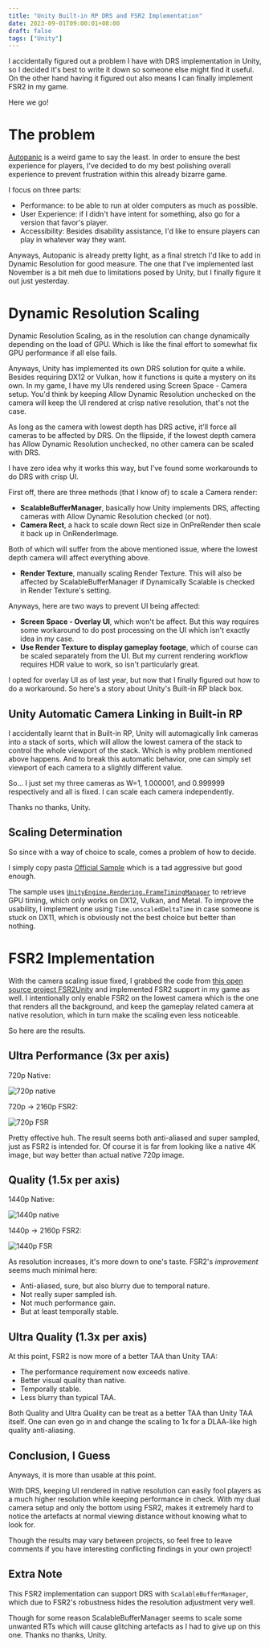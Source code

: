 ```yaml
---
title: "Unity Built-in RP DRS and FSR2 Implementation"
date: 2023-09-01T09:00:01+08:00
draft: false
tags: ["Unity"]
---
```


I accidentally figured out a problem I have with DRS implementation in Unity, so I decided it's best to write it down so someone else might find it useful. On the other hand having it figured out also means I can finally implement FSR2 in my game.

Here we go!

# The problem

[Autopanic](https://store.steampowered.com/app/1274830) is a weird game to say the least. In order to ensure the best experience for players, I've decided to do my best polishing overall experience to prevent frustration within this already bizarre game.

I focus on three parts:

- Performance: to be able to run at older computers as much as possible.
- User Experience: if I didn't have intent for something, also go for a version that favor's player.
- Accessibility: Besides disability assistance, I'd like to ensure players can play in whatever way they want.

Anyways, Autopanic is already pretty light, as a final stretch I'd like to add in Dynamic Resolution for good measure. The one that I've implemented last November is a bit meh due to limitations posed by Unity, but I finally figure it out just yesterday.

# Dynamic Resolution Scaling

Dynamic Resolution Scaling, as in the resolution can change dynamically depending on the load of GPU. Which is like the final effort to somewhat fix GPU performance if all else fails.

Anyways, Unity has implemented its own DRS solution for quite a while. Besides requiring DX12 or Vulkan, how it functions is quite a mystery on its own. In my game, I have my UIs rendered using Screen Space - Camera setup. You'd think by keeping Allow Dynamic Resolution unchecked on the camera will keep the UI rendered at crisp native resolution, that's not the case.

As long as the camera with lowest depth has DRS active, it'll force all cameras to be affected by DRS. On the flipside, if the lowest depth camera has Allow Dynamic Resolution unchecked, no other camera can be scaled with DRS.

I have zero idea why it works this way, but I've found some workarounds to do DRS with crisp UI.

First off, there are three methods (that I know of) to scale a Camera render:

- **ScalableBufferManager**, basically how Unity implements DRS, affecting cameras with Allow Dynamic Resolution checked (or not).
- **Camera Rect**, a hack to scale down Rect size in OnPreRender then scale it back up in OnRenderImage.

Both of which will suffer from the above mentioned issue, where the lowest depth camera will affect everything above.

- **Render Texture**, manually scaling Render Texture. This will also be affected by ScalableBufferManager if Dynamically Scalable is checked in Render Texture's setting.

Anyways, here are two ways to prevent UI being affected:

- **Screen Space - Overlay UI**, which won't be affect. But this way requires some workaround to do post processing on the UI which isn't exactly idea in my case.
- **Use Render Texture to display gameplay footage**, which of course can be scaled separately from the UI. But my current rendering workflow requires HDR value to work, so isn't particularly great.

I opted for overlay UI as of last year, but now that I finally figured out how to do a workaround. So here's a story about Unity's Built-in RP black box.

## Unity Automatic Camera Linking in Built-in RP

I accidentally learnt that in Built-in RP, Unity will automagically link cameras into a stack of sorts, which will allow the lowest camera of the stack to control the whole viewport of the stack. Which is why problem mentioned above happens. And to break this automatic behavior, one can simply set viewport of each camera to a slightly different value.

So... I just set my three cameras as W=1, 1.000001, and 0.999999 respectively and all is fixed. I can scale each camera independently.

Thanks no thanks, Unity.

## Scaling Determination

So since with a way of choice to scale, comes a problem of how to decide.

I simply copy pasta [Official Sample](https://github.com/Unity-Technologies/DynamicResolutionSample) which is a tad aggressive but good enough.

The sample uses [`UnityEngine.Rendering.FrameTimingManager`](https://docs.unity3d.com/ScriptReference/FrameTimingManager.html) to retrieve GPU timing, which only works on DX12, Vulkan, and Metal. To improve the usability, I implement one using `Time.unscaledDeltaTime` in case someone is stuck on DX11, which is obviously not the best choice but better than nothing.

# FSR2 Implementation

With the camera scaling issue fixed, I grabbed the code from [this open source project FSR2Unity](https://github.com/ndepoel/FSR2Unity) and implemented FSR2 support in my game as well. I intentionally only enable FSR2 on the lowest camera which is the one that renders all the background, and keep the gameplay related camera at native resolution, which in turn make the scaling even less noticeable.

So here are the results.

## Ultra Performance (3x per axis)

720p Native:

![720p native](/images/posts/game-design/0016/720.png)

720p -> 2160p FSR2:

![720p FSR](/images/posts/game-design/0016/720FSR2.png)

Pretty effective huh. The result seems both anti-aliased and super sampled, just as FSR2 is intended for. Of course it is far from looking like a native 4K image, but way better than actual native 720p image.

## Quality (1.5x per axis)

1440p Native:

![1440p native](/images/posts/game-design/0016/1440.png)

1440p -> 2160p FSR2:

![1440p FSR](/images/posts/game-design/0016/1440FSR2.png)

As resolution increases, it's more down to one's taste. FSR2's *improvement* seems much minimal here:

- Anti-aliased, sure, but also blurry due to temporal nature.
- Not really super sampled ish.
- Not much performance gain.
- But at least temporally stable.

## Ultra Quality (1.3x per axis)

At this point, FSR2 is now more of a better TAA than Unity TAA:

- The performance requirement now exceeds native.
- Better visual quality than native.
- Temporally stable.
- Less blurry than typical TAA.

Both Quality and Ultra Quality can be treat as a better TAA than Unity TAA itself. One can even go in and change the scaling to 1x for a DLAA-like high quality anti-aliasing.

## Conclusion, I Guess

Anyways, it is more than usable at this point.

With DRS, keeping UI rendered in native resolution can easily fool players as a much higher resolution while keeping performance in check. With my dual camera setup and only the bottom using FSR2, makes it extremely hard to notice the artefacts at normal viewing distance without knowing what to look for.

Though the results may vary between projects, so feel free to leave comments if you have interesting conflicting findings in your own project!

## Extra Note

This FSR2 implementation can support DRS with `ScalableBufferManager`, which due to FSR2's robustness hides the resolution adjustment very well.

Though for some reason ScalableBufferManager seems to scale some unwanted RTs which will cause glitching artefacts as I had to give up on this one. Thanks no thanks, Unity.